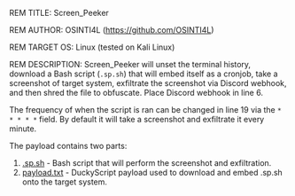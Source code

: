 REM TITLE: Screen_Peeker

REM AUTHOR: OSINTI4L (https://github.com/OSINTI4L)

REM TARGET OS: Linux (tested on Kali Linux)

REM DESCRIPTION: Screen_Peeker will unset the terminal history, download a Bash script (`.sp.sh`) that will embed itself as a cronjob, take a screenshot of target system, exfiltrate the screenshot via Discord webhook, and then shred the file to obfuscate. Place Discord webhook in line 6.

The frequency of when the script is ran can be changed in line 19 via the `* * * * *` field. By default it will take a screenshot and exfiltrate it every minute.

The payload contains two parts:
  1. [.sp.sh](https://github.com/OSINTI4L/DuckyScript-Payloads/blob/main/Payloads/Screen_Peeker/.sp.sh) - Bash script that will perform the screenshot and exfiltration.
  2. [payload.txt](https://github.com/OSINTI4L/DuckyScript-Payloads/blob/main/Payloads/Screen_Peeker/payload.txt) - DuckyScript payload used to download and embed .sp.sh onto the target system.

